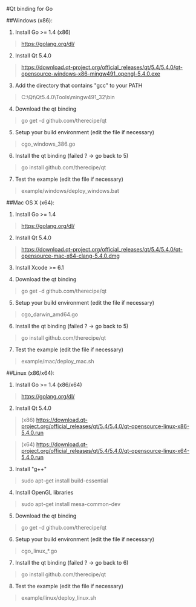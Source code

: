 #Qt binding for Go

##Windows (x86):

1. Install Go >= 1.4 (x86)
> https://golang.org/dl/

2. Install Qt 5.4.0
> https://download.qt-project.org/official_releases/qt/5.4/5.4.0/qt-opensource-windows-x86-mingw491_opengl-5.4.0.exe

3. Add the directory that contains "gcc" to your PATH
> C:\Qt\Qt5.4.0\Tools\mingw491_32\bin

4. Download the qt binding
> go get -d github.com/therecipe/qt

5. Setup your build environment (edit the file if necessary)
> cgo_windows_386.go

6. Install the qt binding (failed ? -> go back to 5)
> go install github.com/therecipe/qt

7. Test the example (edit the file if necessary)
> example/windows/deploy_windows.bat

##Mac OS X (x64):

1. Install Go >= 1.4
> https://golang.org/dl/

2. Install Qt 5.4.0
> https://download.qt-project.org/official_releases/qt/5.4/5.4.0/qt-opensource-mac-x64-clang-5.4.0.dmg

3. Install Xcode >= 6.1

4. Download the qt binding
> go get -d github.com/therecipe/qt

5. Setup your build environment (edit the file if necessary)
> cgo_darwin_amd64.go

6. Install the qt binding (failed ? -> go back to 5)
> go install github.com/therecipe/qt

7. Test the example (edit the file if necessary)
> example/mac/deploy_mac.sh

##Linux (x86/x64):

1. Install Go >= 1.4 (x86/x64)
> https://golang.org/dl/

2. Install Qt 5.4.0 

  >(x86) https://download.qt-project.org/official_releases/qt/5.4/5.4.0/qt-opensource-linux-x86-5.4.0.run
  
  >(x64) https://download.qt-project.org/official_releases/qt/5.4/5.4.0/qt-opensource-linux-x64-5.4.0.run
  
3. Install "g++"
> sudo apt-get install build-essential

4. Install OpenGL libraries
> sudo apt-get install mesa-common-dev

5. Download the qt binding
> go get -d github.com/therecipe/qt

6. Setup your build environment (edit the file if necessary)
> cgo_linux_*.go

7. Install the qt binding (failed ? -> go back to 6)
> go install github.com/therecipe/qt

8. Test the example (edit the file if necessary)
> example/linux/deploy_linux.sh